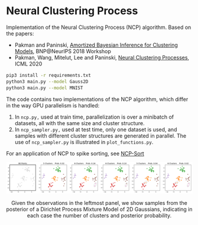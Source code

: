 # Neural Clustering Process
Implementation of the Neural Clustering Process (NCP) algorithm.
Based on the papers:

- Pakman and Paninski, [Amortized Bayesian Inference for Clustering Models](https://arxiv.org/abs/1811.09747), BNP@NeurIPS 2018 Workshop
- Pakman, Wang, Mitelut, Lee and Paninski, [Neural Clustering Processes](https://arxiv.org/abs/1901.00409), ICML 2020

```bash
pip3 install -r requirements.txt
python3 main.py --model Gauss2D
python3 main.py --model MNIST
```

The code contains two implementations of the NCP algorithm, which differ in the way GPU parallelism is handled:
1. In ```ncp.py,``` used at train time, parallelization is over a minibatch of datasets, all with the same size and cluster structure.
2. In ```ncp_sampler.py,``` used at test time, only one dataset is used, and samples with different cluster structures are generated in parallel. The use of ```ncp_sampler.py``` is illustrated in ```plot_functions.py```. 

For an application of NCP to spike sorting, see [NCP-Sort](https://github.com/yueqiw/ncp-sort)


<p align="center"> 
<img src="assets/fig1.png">
</p>

<p align="center"> 
Given the observations in the leftmost panel, we show samples from the posterior of a Dirichlet Process Mixture Model of 2D Gaussians, 
indicating in each case the number of clusters and posterior probability. 
</p>
